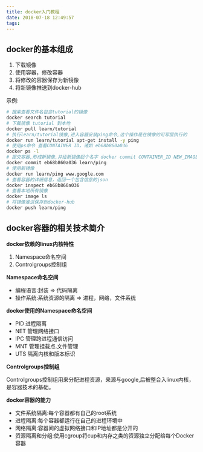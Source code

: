```yaml
---
title: docker入门教程
date: 2018-07-18 12:49:57
tags:
---
```


## docker的基本组成

1. 下载镜像
2. 使用容器，修改容器
3. 将修改的容器保存为新镜像
4. 将新镜像推送到docker-hub

示例:

```bash
# 搜索查看文件名包含tutorial的镜像
docker search tutorial
# 下载镜像 tutorial 到本地
docker pull learn/tutorial
# 执行learn/tutorial镜像,进入容器安装ping命令,这个操作是在镜像的可写层执行的
docker run learn/tutorial apt-get install -y ping
# 使用ps命令 查看CONTAINER ID，诸如 eb68b860a036
docker ps -l
# 提交容器,形成新镜像,并给新镜像起个名字 docker commit CONTAINER_ID NEW_IMAGE_NAME
docker commit eb68b860a036 learn/ping
# 使用新镜像
docker run learn/ping www.google.com
# 查看容器的详细信息，返回一个包含信息的json
docker inspect eb68b860a036
# 查看本地所有镜像
docker image ls
# 将镜像推送保存到docker-hub
docker push learn/ping
```

## docker容器的相关技术简介

**docker依赖的linux内核特性**

1. Namespace命名空间
2. Controlgroups控制组

**Namespace命名空间**

* 编程语言:封装 => 代码隔离
* 操作系统:系统资源的隔离 => 进程，网络，文件系统

**docker使用的Namespace命名空间**

* PID 进程隔离
* NET 管理网络接口
* IPC 管理跨进程通信访问
* MNT 管理挂载点.文件管理
* UTS 隔离内核和版本标识

**Controlgroups控制组**

Controlgroups控制组用来分配进程资源，来源与google,后被整合入linux内核，是容器技术的基础。

**docker容器的能力**

* 文件系统隔离:每个容器都有自己的root系统
* 进程隔离:每个容器都运行在自己的进程环境中
* 网络隔离:容器间的虚拟网络接口和IP地址都是分开的
* 资源隔离和分组:使用cgroup将cup和内存之类的资源独立分配给每个Docker容器




